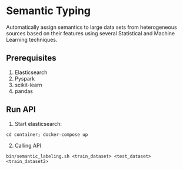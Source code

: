 Semantic Typing
===============

Automatically assign semantics to large data sets from heterogeneous sources based on their features using several Statistical and Machine Learning techniques.


## Prerequisites

1. Elasticsearch
2. Pyspark
3. scikit-learn
4. pandas


## Run API

1. Start elasticsearch:

```cd container; docker-compose up```

2. Calling API

```bin/semantic_labeling.sh <train_dataset> <test_dataset> <train_dataset2>```
